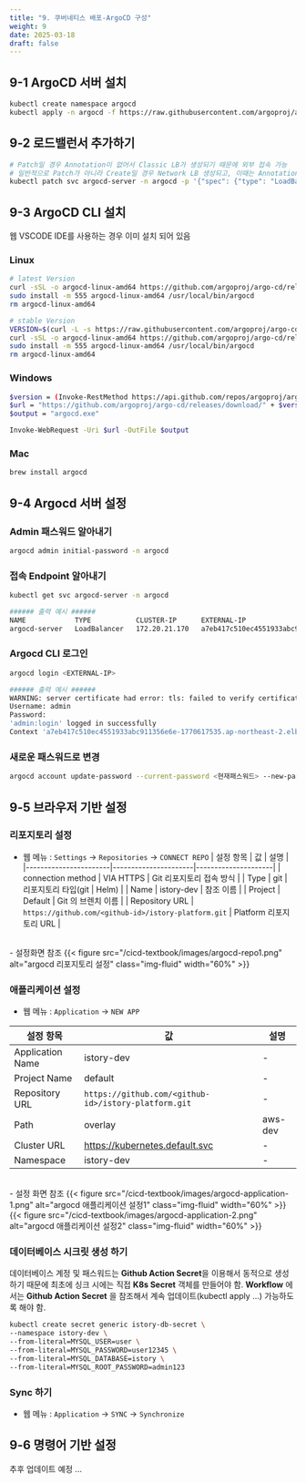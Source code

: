 ```yaml
---
title: "9. 쿠버네티스 배포-ArgoCD 구성"
weight: 9
date: 2025-03-18
draft: false
---
```


## 9-1 ArgoCD 서버 설치
```bash
kubectl create namespace argocd
kubectl apply -n argocd -f https://raw.githubusercontent.com/argoproj/argo-cd/stable/manifests/install.yaml
```

## 9-2 로드밸런서 추가하기
```bash
# Patch일 경우 Annotation이 없어서 Classic LB가 생성되기 때문에 외부 접속 가능
# 일반적으로 Patch가 아니라 Create일 경우 Network LB 생성되고, 이때는 Annotation 있어야함.
kubectl patch svc argocd-server -n argocd -p '{"spec": {"type": "LoadBalancer"}}'
```

## 9-3 ArgoCD CLI 설치
웹 VSCODE IDE를 사용하는 경우 이미 설치 되어 있음
### Linux
```bash
# latest Version
curl -sSL -o argocd-linux-amd64 https://github.com/argoproj/argo-cd/releases/latest/download/argocd-linux-amd64
sudo install -m 555 argocd-linux-amd64 /usr/local/bin/argocd
rm argocd-linux-amd64

# stable Version
VERSION=$(curl -L -s https://raw.githubusercontent.com/argoproj/argo-cd/stable/VERSION)
curl -sSL -o argocd-linux-amd64 https://github.com/argoproj/argo-cd/releases/download/v$VERSION/argocd-linux-amd64
sudo install -m 555 argocd-linux-amd64 /usr/local/bin/argocd
rm argocd-linux-amd64
```
### Windows
```bash
$version = (Invoke-RestMethod https://api.github.com/repos/argoproj/argo-cd/releases/latest).tag_name
$url = "https://github.com/argoproj/argo-cd/releases/download/" + $version + "/argocd-windows-amd64.exe"
$output = "argocd.exe"

Invoke-WebRequest -Uri $url -OutFile $output
```
### Mac
```bash
brew install argocd
```

## 9-4 Argocd 서버 설정
### Admin 패스워드 알아내기
```bash
argocd admin initial-password -n argocd
```
### 접속 Endpoint 알아내기
```bash
kubectl get svc argocd-server -n argocd

###### 출력 예시 ######
NAME            TYPE           CLUSTER-IP      EXTERNAL-IP                                                                    PORT(S)                      AGE
argocd-server   LoadBalancer   172.20.21.170   a7eb417c510ec4551933abc911356e6e-1770617535.ap-northeast-2.elb.amazonaws.com   80:31698/TCP,443:31412/TCP   103s
```
### Argocd CLI 로그인
```bash
argocd login <EXTERNAL-IP>

###### 출력 예시 ######
WARNING: server certificate had error: tls: failed to verify certificate: x509: certificate signed by unknown authority. Proceed insecurely (y/n)? y
Username: admin
Password: 
'admin:login' logged in successfully
Context 'a7eb417c510ec4551933abc911356e6e-1770617535.ap-northeast-2.elb.amazonaws.com' updated
```

### 새로운 패스워드로 변경
```bash
argocd account update-password --current-password <현재패스워드> --new-password <새로운패스워드>
```

## 9-5 브라우저 기반 설정
### 리포지토리 설정
- 웹 메뉴 : `Settings` → `Repositories` → `CONNECT REPO` 
| 설정 항목 | 값 | 설명 |
|-----------------------|----------------------|---------------------|
| connection method | VIA HTTPS | Git 리포지토리 접속 방식 |
| Type | git | 리포지토리 타입(git | Helm) |
| Name | istory-dev | 참조 이름 |
| Project | Default | Git 의 브렌치 이름 |
| Repository URL | `https://github.com/<github-id>/istory-platform.git` | Platform 리포지토리 URL |
<br>
- 설정화면 참조
{{< figure src="/cicd-textbook/images/argocd-repo1.png" alt="argocd 리포지토리 설정" class="img-fluid" width="60%" >}}

### 애플리케이션 설정
- 웹 메뉴 : `Application` → `NEW APP`

| 설정 항목 | 값 | 설명 |
|-----------------------|----------------------|---------------------|
| Application Name | istory-dev | - |
| Project Name | default | - |
| Repository URL | `https://github.com/<github-id>/istory-platform.git` | - |
| Path | overlay | aws-dev |
| Cluster URL | https://kubernetes.default.svc | - |
| Namespace | istory-dev | - |
<br>
- 설정 화면 참조 
{{< figure src="/cicd-textbook/images/argocd-application-1.png" alt="argocd 애플리케이션 설정1" class="img-fluid" width="60%" >}}
{{< figure src="/cicd-textbook/images/argocd-application-2.png" alt="argocd 애플리케이션 설정2" class="img-fluid" width="60%" >}}

### 데이터베이스 시크릿 생성 하기
데이터베이스 계정 및 패스워드는 **Github Action Secret**을 이용해서 동적으로 생성 하기 때문에 최초에 싱크 시에는 직접 **K8s Secret** 객체를 만들어야 함.
**Workflow** 에서는 **Github Action Secret** 을 참조해서 계속 업데이트(kubectl apply ...) 가능하도록 해야 함.
```bash
kubectl create secret generic istory-db-secret \
--namespace istory-dev \
--from-literal=MYSQL_USER=user \
--from-literal=MYSQL_PASSWORD=user12345 \ 
--from-literal=MYSQL_DATABASE=istory \
--from-literal=MYSQL_ROOT_PASSWORD=admin123
```
### Sync 하기
- 웹 메뉴 : `Application` → `SYNC` → `Synchronize`
## 9-6 명령어 기반 설정
추후 업데이트 예정 ...
